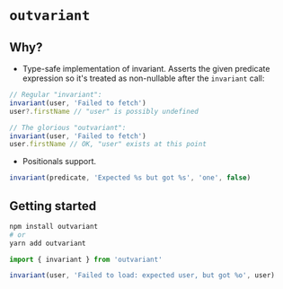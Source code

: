 # `outvariant`

## Why?

- Type-safe implementation of invariant. Asserts the given predicate expression so it's treated as non-nullable after the `invariant` call:

```ts
// Regular "invariant":
invariant(user, 'Failed to fetch')
user?.firstName // "user" is possibly undefined

// The glorious "outvariant":
invariant(user, 'Failed to fetch')
user.firstName // OK, "user" exists at this point
```

- Positionals support.

```js
invariant(predicate, 'Expected %s but got %s', 'one', false)
```

## Getting started

```sh
npm install outvariant
# or
yarn add outvariant
```

```js
import { invariant } from 'outvariant'

invariant(user, 'Failed to load: expected user, but got %o', user)
```
